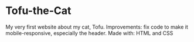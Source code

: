 # Tofu-the-Cat
My very first website about my cat, Tofu.
Improvements: fix code to make it mobile-responsive, especially the header.
Made with: HTML and CSS
